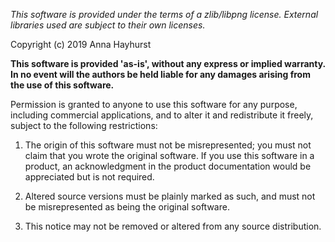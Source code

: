 *This software is provided under the terms of a zlib/libpng license. External libraries used are subject to their own licenses.*

Copyright (c) 2019 Anna Hayhurst

**This software is provided 'as-is', without any express or implied warranty. In no event will the authors be held liable for any damages arising from the use of this software.**

Permission is granted to anyone to use this software for any purpose, including commercial applications, and to alter it and redistribute it freely, subject to the following restrictions:

1. The origin of this software must not be misrepresented; you must not claim that you wrote the original software. If you use this software in a product, an acknowledgment in the product documentation would be appreciated but is not required.

2. Altered source versions must be plainly marked as such, and must not be misrepresented as being the original software.

3. This notice may not be removed or altered from any source distribution.
